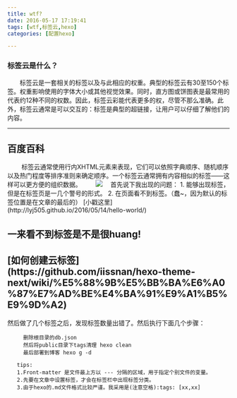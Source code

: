 ```yaml
---
title: wtf?
date: 2016-05-17 17:19:41
tags: [wtf,标签云,hexo]
categories: [配置hexo]

---
```


### 标签云是什么？
   　　标签云是一套相关的标签以及与此相应的权重。典型的标签云有30至150个标签。权重影响使用的字体大小或其他视觉效果。同时，直方图或饼图表是最常用的代表约12种不同的权数。因此，标签云彩能代表更多的权，尽管不那么准确。此外，标签云通常是可以交互的：标签是典型的超链接，让用户可以仔细了解他们的内容。

---
 <h2>百度百科</h2>　　
  标签云通常使用行内XHTML元素来表现，它们可以依照字典顺序、随机顺序以及热门程度等排序准则来确定顺序。一个标签云通常拥有内容相似的标签——这样可以更方便的组织数据。
                 <!-- more -->
　　<img src="http://lyj505.github.io/lyjblog/demo%E6%B5%8B%E8%AF%95/images/logo.jpg">　
     首先说下我出现的问题：
     1. 能够出现标签，但是在标签页是一几个警号的形式。
     2. 在页面看不到标签。（蠢~，因为默认的标签位置是在文章的最后的）
[小戳这里](http://lyj505.github.io/2016/05/14/hello-world/)
     <h2>一来看不到标签是不是很huang!</h2>
     <h2> [如何创建云标签](https://github.com/iissnan/hexo-theme-next/wiki/%E5%88%9B%E5%BB%BA%E6%A0%87%E7%AD%BE%E4%BA%91%E9%A1%B5%E9%9D%A2)</h2>
    然后做了几个标签之后，发现标签数量出错了。然后执行下面几个步骤：

         删除根目录的db.json
         然后将public目录下tags清理 hexo clean
         最后部署到博客 hexo g -d

       tips:
       1.Front-matter 是文件最上方以 --- 分隔的区域，用于指定个别文件的变量。
       2.先要在文章中设置标签，才会在标签栏中出现标签分类。
       3.由于hexo的.md文件格式比较严谨。我采用是(注意空格):tags: [xx,xx]




